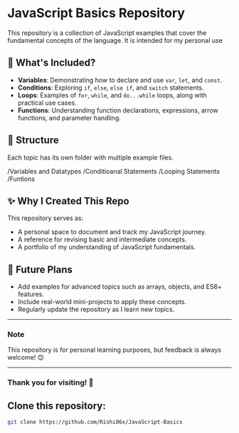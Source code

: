 # JavaScript Basics Repository  

This repository is a collection of JavaScript examples that cover the fundamental concepts of the language. It is intended for my personal use

## 🚀 What's Included?  

- **Variables**: Demonstrating how to declare and use `var`, `let`, and `const`.  
- **Conditions**: Exploring `if`, `else`, `else if`, and `switch` statements.  
- **Loops**: Examples of `for`, `while`, and `do...while` loops, along with practical use cases.  
- **Functions**: Understanding function declarations, expressions, arrow functions, and parameter handling.  

## 📂 Structure  

Each topic has its own folder with multiple example files.

/Variables and Datatypes
/Conditioanal Statements
/Looping Statements
/Funtions


## ✨ Why I Created This Repo  

This repository serves as:  
- A personal space to document and track my JavaScript journey.  
- A reference for revising basic and intermediate concepts.  
- A portfolio of my understanding of JavaScript fundamentals.

## 📌 Future Plans  

- Add examples for advanced topics such as arrays, objects, and ES6+ features.  
- Include real-world mini-projects to apply these concepts.  
- Regularly update the repository as I learn new topics.

---

### Note  

This repository is for personal learning purposes, but feedback is always welcome! 😊  

---

### Thank you for visiting! 🌟

## Clone this repository:  
   ```bash
   git clone https://github.com/Rishi06x/JavaScript-Basics 




